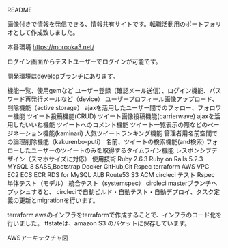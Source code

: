 README

画像付きで情報を発信できる、情報共有サイトです。転職活動用のポートフォリオとして作成致しました。

本番環境
https://morooka3.net/

ログイン画面からテストユーザーでログインが可能です。

開発環境はdevelopブランチにあります。

機能一覧、使用gemなど
ユーザー登録（確認メール送信）、ログイン機能、パスワード再発行メールなど（device）
ユーザープロフィール画像アップロード、削除機能（active storage）
ajaxを活用したユーザー間でのフォロー、フォロワー機能
ツイート投稿機能(CRUD)
ツイート画像投稿機能(carrierwave)
ajaxを活用したいいね機能
ツイートへのコメント機能
ツイート一覧表示の際などのページネーション機能(kaminari)
人気ツイートランキング機能
管理者用名前空間での論理削除機能（kakurenbo-puti）
名前、ツイートの検索機能(and検索)
フォローしたユーザーのツイートのみを取得するタイムライン機能
レスポンシブデザイン（スマホサイズに対応）
使用技術
Ruby 2.6.3
Ruby on Rails 5.2.3
MYSQL 8
SASS,Bootstrap
Docker
GitHub,Git
Rspec
terraform
AWS
VPC
EC2
ECS
ECR
RDS for MySQL
ALB
Route53
S3
ACM
circleci
テスト
Rspec
単体テスト（モデル）
統合テスト（systemspec）
circleci
masterブランチへプッシュすると、 circleciで自動ビルド・自動テスト・自動デプロイ、タスク定義の更新とmigrationを行います。

terraform
awsのインフラをterraformで作成することで、インフラのコード化を行いました。 tfstateは、amazon S3 のバケットに保存しています。

AWSアーキテクチャ図